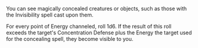 You can see magically concealed creatures or objects, such as those with the Invisibility spell cast upon them.

For every point of Energy channeled, roll 1d6.
If the result of this roll exceeds the target's Concentration Defense plus the Energy the target used for the concealing spell, they become visible to you.
 
